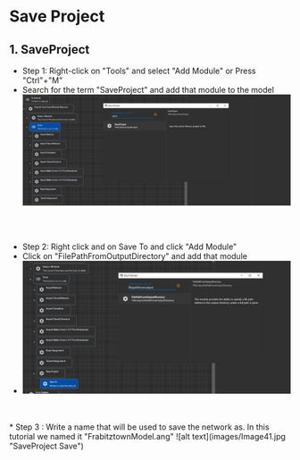 # **Save Project**

## 1. SaveProject
* Step 1: Right-click on "Tools" and select "Add Module" or Press "Ctrl"+"M"
* Search for the term "SaveProject" and add that module to the model
![alt text](images/Image39.jpg "SaveProject Module")
<br />
<br />

* Step 2: Right click and on Save To and click "Add Module"
* Click on "FilePathFromOutputDirectory" and add that module
* ![alt text](images/Image40.jpg "SaveProject OutputDirectory Module")
<br />
<br />
* Step 3 : Write a name that will be used to save the network as. In this tutorial we named it "FrabitztownModel.ang"
![alt text](images/Image41.jpg "SaveProject Save")
<br />
<br />